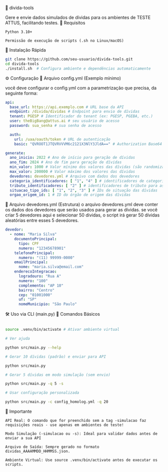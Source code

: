 💼 divida-tools

Gere e envie dados simulados de dívidas para os ambientes de TESTE ATTUS, facilitando testes.
🧱 Requisitos

    Python 3.10+

    Permissão de execução de scripts (.sh no Linux/macOS)

🚀 Instalação Rápida

```bash
git clone https://github.com/seu-usuario/divida-tools.git
cd divida-tools
./install.sh  # Configura ambiente e dependências automaticamente
```

⚙️ Configuração
🔑 Arquivo config.yml (Exemplo mínimo)

você deve configurar o config.yml com a parametrização que precisa, da seguinte forma:

```yaml
api:
  base_url: https://api.exemplo.com # URL base da API
  endpoint: /divida/dividas # Endpoint para envio de dívidas
  tenant: PGESP # Identificador do tenant (ex: PGESP, PGEBA, etc.)
  user: theBigBang@attus.ai # seu usuário de acesso
  password: sua_senha # sua senha de acesso

  auth:
    url: /uaa/oauth/token # URL de autenticação
    basic: "QVROOT1JTQVRVVVM6c2121X3NlY3JldA==" # Authorization Base64

generate:
  ano_inicio: 2022 # Ano de início para geração de dívidas
  ano_fim: 2024 # Ano de fim para geração de dívidas
  min_valor: 1000 # Valor mínimo dos valores das dívidas (são randomizados entre o mínimo e o máximo)
  max_valor: 200000 # Valor máximo dos valores das dívidas
  devedores: devedores.yml # Arquivo com dados dos devedores
  categoria_identificadores: [ "1", "4" ] # identificadores de categoria para as dívidas
  tributo_identificadores: [ "2" ] # identificadores de tributo para as dívidas
  situacao_tipo_ids: [ "1", "2", "3" ] # IDs de situação das dívidas
  orgao_origem_id: 1 # ID do órgão de origem das dívidas
```

👤 Arquivo devedores.yml (Estrutura)
o arquivo devedores.yml deve conter os dados dos devedores que serão usados para gerar as dívidas. se você criar 5 devedores aqui e selecionar 50 dividas, o script irá gerar 50 dívidas aleatórias entre esses 5 devedores.

```yaml
devedor:
  - nome: "Maria Silva"
    documentoPrincipal:
      tipo: CPF
      numero: "12345678901"
    telefonePrincipal:
      numero: "(11) 99999‑0000"
    emailPrincipal:
      nome: "maria.silva@email.com"
    enderecoIntegracao:
      logradouro: "Rua A"
      numero: "100"
      complemento: "AP 10"
      bairro: "Centro"
      cep: "01001000"
      uf: "SP"
      nomeMunicipio: "São Paulo"
```

🛠️ Uso via CLI (main.py)
📌 Comandos Básicos

```bash

source .venv/bin/activate # Ativar ambiente virtual

# Ver ajuda

python src/main.py --help

# Gerar 10 dívidas (padrão) e enviar para API

python src/main.py

# Gerar 5 dívidas em modo simulação (sem envio)

python src/main.py -q 5 -s

# Usar configuração personalizada

python src/main.py -c config_homolog.yml -q 20
```

🚨 Importante

    API Real: O comando que for preenchido sem a tag -simulacao faz requisições reais - use apenas em ambientes de teste!

    Modo Simulação (-simulacao ou -s): Ideal para validar dados antes de enviar a sua API

    Arquivo de Saída: Sempre gerado no formato dividas_AAAAMMDD_HHMMSS.json.

    Ambiente Virtual: Use source .venv/bin/activate antes de executar os scripts.